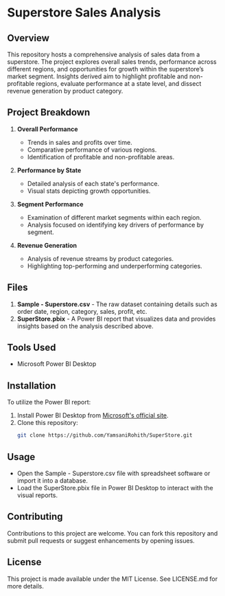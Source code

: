 # Superstore Sales Analysis

## Overview
This repository hosts a comprehensive analysis of sales data from a superstore. The project explores overall sales trends, performance across different regions, and opportunities for growth within the superstore’s market segment. Insights derived aim to highlight profitable and non-profitable regions, evaluate performance at a state level, and dissect revenue generation by product category.

## Project Breakdown
1. **Overall Performance**
   - Trends in sales and profits over time.
   - Comparative performance of various regions.
   - Identification of profitable and non-profitable areas.

2. **Performance by State**
   - Detailed analysis of each state's performance.
   - Visual stats depicting growth opportunities.

3. **Segment Performance**
   - Examination of different market segments within each region.
   - Analysis focused on identifying key drivers of performance by segment.

4. **Revenue Generation**
   - Analysis of revenue streams by product categories.
   - Highlighting top-performing and underperforming categories.

## Files
1. **Sample - Superstore.csv** - The raw dataset containing details such as order date, region, category, sales, profit, etc.
2. **SuperStore.pbix** - A Power BI report that visualizes data and provides insights based on the analysis described above.

## Tools Used
- Microsoft Power BI Desktop

## Installation
To utilize the Power BI report:
1. Install Power BI Desktop from [Microsoft's official site](https://powerbi.microsoft.com/en-us/downloads/).
2. Clone this repository:
   ```bash
   git clone https://github.com/YamsaniRohith/SuperStore.git

## Usage
- Open the Sample - Superstore.csv file with spreadsheet software or import it into a database.
- Load the SuperStore.pbix file in Power BI Desktop to interact with the visual reports.

## Contributing
Contributions to this project are welcome. You can fork this repository and submit pull requests or suggest enhancements by opening issues.

## License
This project is made available under the MIT License. See LICENSE.md for more details.





